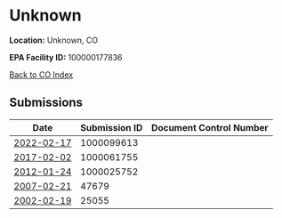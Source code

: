 # Unknown

**Location:** Unknown, CO

**EPA Facility ID:** 100000177836

[Back to CO Index](../../index.md)

## Submissions

| Date | Submission ID | Document Control Number |
|------|--------------|-------------------------|
| [2022-02-17](submissions/1000099613.md) | 1000099613 |  |
| [2017-02-02](submissions/1000061755.md) | 1000061755 |  |
| [2012-01-24](submissions/1000025752.md) | 1000025752 |  |
| [2007-02-21](submissions/47679.md) | 47679 |  |
| [2002-02-19](submissions/25055.md) | 25055 |  |
